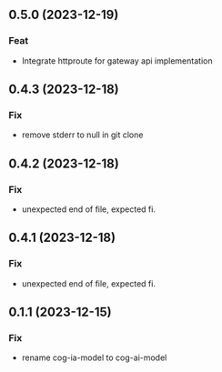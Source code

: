 ## 0.5.0 (2023-12-19)

### Feat

- Integrate httproute for gateway api implementation

## 0.4.3 (2023-12-18)

### Fix

- remove stderr to null in git clone

## 0.4.2 (2023-12-18)

### Fix

- unexpected end of file, expected fi.

## 0.4.1 (2023-12-18)

### Fix

- unexpected end of file, expected fi.

## 0.1.1 (2023-12-15)

### Fix

- rename cog-ia-model to cog-ai-model









